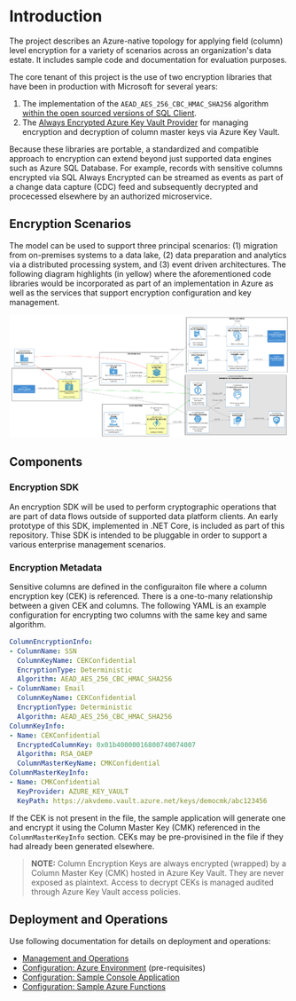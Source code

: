# Introduction

The project describes an Azure-native topology for applying field (column) level encryption for a variety of scenarios across an organization's data estate. It includes sample code and documentation for evaluation purposes.

The core tenant of this project is the use of two encryption libraries that have been in production with Microsoft for several years:
1. The implementation of the `AEAD_AES_256_CBC_HMAC_SHA256` algorithm [within the open sourced versions of SQL Client](https://github.com/dotnet/SqlClient/tree/master/src/Microsoft.Data.SqlClient/netcore/src/Microsoft/Data/SqlClient).
2. The [Always Encrypted Azure Key Vault Provider](https://docs.microsoft.com/en-us/dotnet/api/microsoft.data.sqlclient.alwaysencrypted.azurekeyvaultprovider?view=akvprovider-dotnet-core-1.1) for managing encryption and decryption of column master keys via Azure Key Vault.

Because these libraries are portable, a standardized and compatible approach to encryption can extend beyond just supported data engines such as Azure SQL Database. For example, records with sensitive columns encrypted via SQL Always Encrypted can be streamed as events as part of a change data capture (CDC) feed and subsequently decrypted and procecessed elsewhere by an authorized microservice.

## Encryption Scenarios

The model can be used to support three principal scenarios: (1) migration from on-premises systems to a data lake, (2) data preparation and analytics via a distributed processing system, and (3) event driven architectures. The following diagram highlights (in yellow) where the aforementioned code libraries would be incorporated as part of an implementation in Azure as well as the services that support encryption configuration and key management.

<img src="docs/img/encryption-topology.png" />

## Components

### Encryption SDK

An encryption SDK will be used to perform cryptographic operations that are part of data flows outside of supported data platform clients. An early prototype of this SDK, implemented in .NET Core, is included as part of this repository. Thise SDK is intended to be pluggable in order to support a various enterprise management scenarios.

### Encryption Metadata

Sensitive columns are defined in the configuraiton file where a column encryption key (CEK) is referenced. There is a one-to-many relationship between a given CEK and columns. The following YAML is an example configuration for encrypting two columns with the same key and same algorithm.

```yaml
ColumnEncryptionInfo:
- ColumnName: SSN
  ColumnKeyName: CEKConfidential
  EncryptionType: Deterministic
  Algorithm: AEAD_AES_256_CBC_HMAC_SHA256
- ColumnName: Email
  ColumnKeyName: CEKConfidential
  EncryptionType: Deterministic
  Algorithm: AEAD_AES_256_CBC_HMAC_SHA256
ColumnKeyInfo:
- Name: CEKConfidential
  EncryptedColumnKey: 0x01b40000016800740074007
  Algorithm: RSA_OAEP
  ColumnMasterKeyName: CMKConfidential
ColumnMasterKeyInfo:
- Name: CMKConfidential
  KeyProvider: AZURE_KEY_VAULT
  KeyPath: https://akvdemo.vault.azure.net/keys/democmk/abc123456
```

If the CEK is not present in the file, the sample application will generate one and encrypt it using the Column Master Key (CMK) referenced in the `ColumnMasterKeyInfo` section. CEKs may be pre-provisined in the file if they had already been generated elsewhere.

> **NOTE:** Column Encryption Keys are always encrypted (wrapped) by a Column Master Key (CMK) hosted in Azure Key Vault. They are never exposed as plaintext. Access to decrypt CEKs is managed audited through Azure Key Vault access policies.

## Deployment and Operations

Use following documentation for details on deployment and operations:

* [Management and Operations](docs/management-and-ops.md)
* [Configuration: Azure Environment](docs/configure-azure.md) (pre-requisites)
* [Configuration: Sample Console Application](src/ColumnEncryptionApp/README.md)
* [Configuration: Sample Azure Functions](src/ColumnEncryptionFunctions/README.md)
